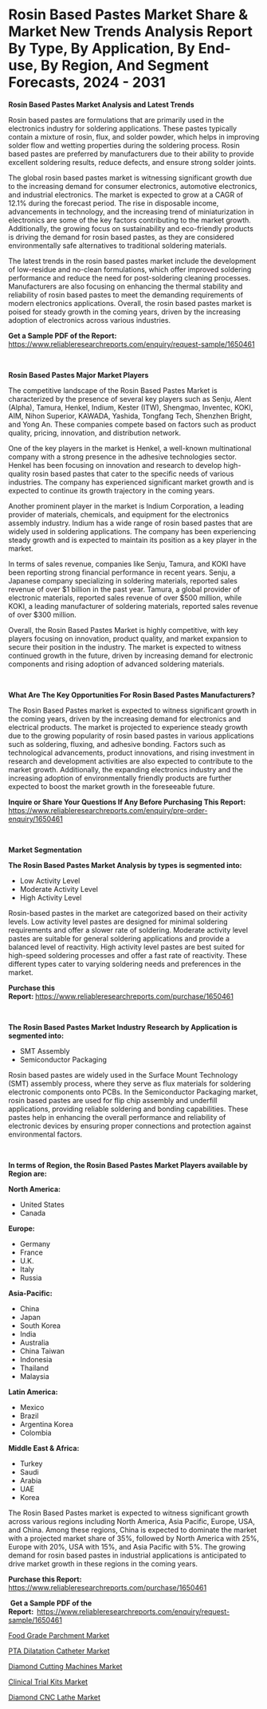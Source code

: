 <p><h1>Rosin Based Pastes Market Share & Market New Trends Analysis Report By Type, By Application, By End-use, By Region, And Segment Forecasts, 2024 - 2031</h1></p><p><strong>Rosin Based Pastes Market Analysis and Latest Trends</strong></p>
<p><p>Rosin based pastes are formulations that are primarily used in the electronics industry for soldering applications. These pastes typically contain a mixture of rosin, flux, and solder powder, which helps in improving solder flow and wetting properties during the soldering process. Rosin based pastes are preferred by manufacturers due to their ability to provide excellent soldering results, reduce defects, and ensure strong solder joints.</p><p>The global rosin based pastes market is witnessing significant growth due to the increasing demand for consumer electronics, automotive electronics, and industrial electronics. The market is expected to grow at a CAGR of 12.1% during the forecast period. The rise in disposable income, advancements in technology, and the increasing trend of miniaturization in electronics are some of the key factors contributing to the market growth. Additionally, the growing focus on sustainability and eco-friendly products is driving the demand for rosin based pastes, as they are considered environmentally safe alternatives to traditional soldering materials.</p><p>The latest trends in the rosin based pastes market include the development of low-residue and no-clean formulations, which offer improved soldering performance and reduce the need for post-soldering cleaning processes. Manufacturers are also focusing on enhancing the thermal stability and reliability of rosin based pastes to meet the demanding requirements of modern electronics applications. Overall, the rosin based pastes market is poised for steady growth in the coming years, driven by the increasing adoption of electronics across various industries.</p></p>
<p><strong>Get a Sample PDF of the Report:&nbsp;</strong> <a href="https://www.reliableresearchreports.com/enquiry/request-sample/1650461">https://www.reliableresearchreports.com/enquiry/request-sample/1650461</a></p>
<p>&nbsp;</p>
<p><strong>Rosin Based Pastes Major Market Players</strong></p>
<p><p>The competitive landscape of the Rosin Based Pastes Market is characterized by the presence of several key players such as Senju, Alent (Alpha), Tamura, Henkel, Indium, Kester (ITW), Shengmao, Inventec, KOKI, AIM, Nihon Superior, KAWADA, Yashida, Tongfang Tech, Shenzhen Bright, and Yong An. These companies compete based on factors such as product quality, pricing, innovation, and distribution network.</p><p>One of the key players in the market is Henkel, a well-known multinational company with a strong presence in the adhesive technologies sector. Henkel has been focusing on innovation and research to develop high-quality rosin based pastes that cater to the specific needs of various industries. The company has experienced significant market growth and is expected to continue its growth trajectory in the coming years.</p><p>Another prominent player in the market is Indium Corporation, a leading provider of materials, chemicals, and equipment for the electronics assembly industry. Indium has a wide range of rosin based pastes that are widely used in soldering applications. The company has been experiencing steady growth and is expected to maintain its position as a key player in the market.</p><p>In terms of sales revenue, companies like Senju, Tamura, and KOKI have been reporting strong financial performance in recent years. Senju, a Japanese company specializing in soldering materials, reported sales revenue of over $1 billion in the past year. Tamura, a global provider of electronic materials, reported sales revenue of over $500 million, while KOKI, a leading manufacturer of soldering materials, reported sales revenue of over $300 million.</p><p>Overall, the Rosin Based Pastes Market is highly competitive, with key players focusing on innovation, product quality, and market expansion to secure their position in the industry. The market is expected to witness continued growth in the future, driven by increasing demand for electronic components and rising adoption of advanced soldering materials.</p></p>
<p>&nbsp;</p>
<p><strong>What Are The Key Opportunities For Rosin Based Pastes Manufacturers?</strong></p>
<p><p>The Rosin Based Pastes market is expected to witness significant growth in the coming years, driven by the increasing demand for electronics and electrical products. The market is projected to experience steady growth due to the growing popularity of rosin based pastes in various applications such as soldering, fluxing, and adhesive bonding. Factors such as technological advancements, product innovations, and rising investment in research and development activities are also expected to contribute to the market growth. Additionally, the expanding electronics industry and the increasing adoption of environmentally friendly products are further expected to boost the market growth in the foreseeable future.</p></p>
<p><strong>Inquire or Share Your Questions If Any Before Purchasing This Report:</strong> <a href="https://www.reliableresearchreports.com/enquiry/pre-order-enquiry/1650461">https://www.reliableresearchreports.com/enquiry/pre-order-enquiry/1650461</a></p>
<p>&nbsp;</p>
<p><strong>Market Segmentation</strong></p>
<p><strong>The Rosin Based Pastes Market Analysis by types is segmented into:</strong></p>
<p><ul><li>Low Activity Level</li><li>Moderate Activity Level</li><li>High Activity Level</li></ul></p>
<p><p>Rosin-based pastes in the market are categorized based on their activity levels. Low activity level pastes are designed for minimal soldering requirements and offer a slower rate of soldering. Moderate activity level pastes are suitable for general soldering applications and provide a balanced level of reactivity. High activity level pastes are best suited for high-speed soldering processes and offer a fast rate of reactivity. These different types cater to varying soldering needs and preferences in the market.</p></p>
<p><strong>Purchase this Report:&nbsp;</strong><a href="https://www.reliableresearchreports.com/purchase/1650461">https://www.reliableresearchreports.com/purchase/1650461</a></p>
<p>&nbsp;</p>
<p><strong>The Rosin Based Pastes Market Industry Research by Application is segmented into:</strong></p>
<p><ul><li>SMT Assembly</li><li>Semiconductor Packaging</li></ul></p>
<p><p>Rosin based pastes are widely used in the Surface Mount Technology (SMT) assembly process, where they serve as flux materials for soldering electronic components onto PCBs. In the Semiconductor Packaging market, rosin based pastes are used for flip chip assembly and underfill applications, providing reliable soldering and bonding capabilities. These pastes help in enhancing the overall performance and reliability of electronic devices by ensuring proper connections and protection against environmental factors.</p></p>
<p>&nbsp;</p>
<p><strong>In terms of Region, the Rosin Based Pastes Market Players available by Region are:</strong></p>
<p>
    <p> <strong> North America: </strong>
        <ul>
            <li>United States</li>
            <li>Canada</li>
        </ul>
        </p> 
    <p> <strong> Europe: </strong>
        <ul>
            <li>Germany</li>
            <li>France</li>
            <li>U.K.</li>
            <li>Italy</li>
            <li>Russia</li>
        </ul>
        </p> 
    <p> <strong> Asia-Pacific: </strong>
        <ul>
            <li>China</li>
            <li>Japan</li>
            <li>South Korea</li>
            <li>India</li>
            <li>Australia</li>
            <li>China Taiwan</li>
            <li>Indonesia</li>
            <li>Thailand</li>
            <li>Malaysia</li>
        </ul>
        </p> 
    <p> <strong> Latin America: </strong>
        <ul>
            <li>Mexico</li>
            <li>Brazil</li>
            <li>Argentina Korea</li>
            <li>Colombia</li>
        </ul>
        </p> 
    <p> <strong> Middle East & Africa: </strong>
        <ul>
            <li>Turkey</li>
            <li>Saudi</li>
            <li>Arabia</li>
            <li>UAE</li>
            <li>Korea</li>
        </ul>
    </p>
    </p>
<p><p>The Rosin Based Pastes market is expected to witness significant growth across various regions including North America, Asia Pacific, Europe, USA, and China. Among these regions, China is expected to dominate the market with a projected market share of 35%, followed by North America with 25%, Europe with 20%, USA with 15%, and Asia Pacific with 5%. The growing demand for rosin based pastes in industrial applications is anticipated to drive market growth in these regions in the coming years.</p></p>
<p><strong>Purchase this Report: </strong><a href="https://www.reliableresearchreports.com/purchase/1650461">https://www.reliableresearchreports.com/purchase/1650461</a></p>
<p>&nbsp;<strong>Get a Sample PDF of the Report:&nbsp;&nbsp;</strong><a href="https://www.reliableresearchreports.com/enquiry/request-sample/1650461">https://www.reliableresearchreports.com/enquiry/request-sample/1650461</a></p>
<p><strong></strong></p>
<p><p><a href="https://github.com/AKSHATREPORTPRIME/Market-Research-Report-List-3/blob/main/food-grade-parchment-market.md">Food Grade Parchment Market</a></p><p><a href="https://medium.com/p/1df81b950e4e/edit">PTA Dilatation Catheter Market</a></p><p><a href="https://issuu.com/reportprime-2/docs/diamond-cutting-machines-market-size-2030.pptx">Diamond Cutting Machines Market</a></p><p><a href="https://medium.com/@kathydavis04/clinical-trial-kits-market-outlook-industry-overview-and-forecast-2024-to-2031-70a3db21eae9">Clinical Trial Kits Market</a></p><p><a href="https://issuu.com/reportprime-2/docs/diamond-cnc-lathe-market-size-2030.pptx">Diamond CNC Lathe Market</a></p></p>